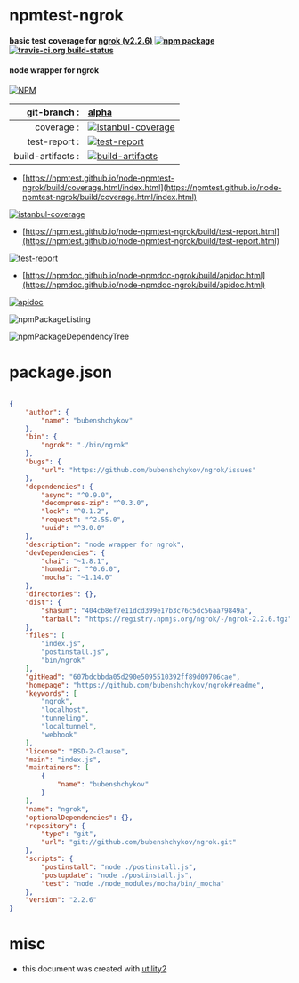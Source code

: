 # npmtest-ngrok

#### basic test coverage for  [ngrok (v2.2.6)](https://github.com/bubenshchykov/ngrok#readme)  [![npm package](https://img.shields.io/npm/v/npmtest-ngrok.svg?style=flat-square)](https://www.npmjs.org/package/npmtest-ngrok) [![travis-ci.org build-status](https://api.travis-ci.org/npmtest/node-npmtest-ngrok.svg)](https://travis-ci.org/npmtest/node-npmtest-ngrok)

#### node wrapper for ngrok

[![NPM](https://nodei.co/npm/ngrok.png?downloads=true&downloadRank=true&stars=true)](https://www.npmjs.com/package/ngrok)

| git-branch : | [alpha](https://github.com/npmtest/node-npmtest-ngrok/tree/alpha)|
|--:|:--|
| coverage : | [![istanbul-coverage](https://npmtest.github.io/node-npmtest-ngrok/build/coverage.badge.svg)](https://npmtest.github.io/node-npmtest-ngrok/build/coverage.html/index.html)|
| test-report : | [![test-report](https://npmtest.github.io/node-npmtest-ngrok/build/test-report.badge.svg)](https://npmtest.github.io/node-npmtest-ngrok/build/test-report.html)|
| build-artifacts : | [![build-artifacts](https://npmtest.github.io/node-npmtest-ngrok/glyphicons_144_folder_open.png)](https://github.com/npmtest/node-npmtest-ngrok/tree/gh-pages/build)|

- [https://npmtest.github.io/node-npmtest-ngrok/build/coverage.html/index.html](https://npmtest.github.io/node-npmtest-ngrok/build/coverage.html/index.html)

[![istanbul-coverage](https://npmtest.github.io/node-npmtest-ngrok/build/screenCapture.buildCi.browser.%252Ftmp%252Fbuild%252Fcoverage.lib.html.png)](https://npmtest.github.io/node-npmtest-ngrok/build/coverage.html/index.html)

- [https://npmtest.github.io/node-npmtest-ngrok/build/test-report.html](https://npmtest.github.io/node-npmtest-ngrok/build/test-report.html)

[![test-report](https://npmtest.github.io/node-npmtest-ngrok/build/screenCapture.buildCi.browser.%252Ftmp%252Fbuild%252Ftest-report.html.png)](https://npmtest.github.io/node-npmtest-ngrok/build/test-report.html)

- [https://npmdoc.github.io/node-npmdoc-ngrok/build/apidoc.html](https://npmdoc.github.io/node-npmdoc-ngrok/build/apidoc.html)

[![apidoc](https://npmdoc.github.io/node-npmdoc-ngrok/build/screenCapture.buildCi.browser.%252Ftmp%252Fbuild%252Fapidoc.html.png)](https://npmdoc.github.io/node-npmdoc-ngrok/build/apidoc.html)

![npmPackageListing](https://npmtest.github.io/node-npmtest-ngrok/build/screenCapture.npmPackageListing.svg)

![npmPackageDependencyTree](https://npmtest.github.io/node-npmtest-ngrok/build/screenCapture.npmPackageDependencyTree.svg)



# package.json

```json

{
    "author": {
        "name": "bubenshchykov"
    },
    "bin": {
        "ngrok": "./bin/ngrok"
    },
    "bugs": {
        "url": "https://github.com/bubenshchykov/ngrok/issues"
    },
    "dependencies": {
        "async": "^0.9.0",
        "decompress-zip": "^0.3.0",
        "lock": "^0.1.2",
        "request": "^2.55.0",
        "uuid": "^3.0.0"
    },
    "description": "node wrapper for ngrok",
    "devDependencies": {
        "chai": "~1.8.1",
        "homedir": "^0.6.0",
        "mocha": "~1.14.0"
    },
    "directories": {},
    "dist": {
        "shasum": "404cb8ef7e11dcd399e17b3c76c5dc56aa79849a",
        "tarball": "https://registry.npmjs.org/ngrok/-/ngrok-2.2.6.tgz"
    },
    "files": [
        "index.js",
        "postinstall.js",
        "bin/ngrok"
    ],
    "gitHead": "607bdcbbda05d290e5095510392ff89d09706cae",
    "homepage": "https://github.com/bubenshchykov/ngrok#readme",
    "keywords": [
        "ngrok",
        "localhost",
        "tunneling",
        "localtunnel",
        "webhook"
    ],
    "license": "BSD-2-Clause",
    "main": "index.js",
    "maintainers": [
        {
            "name": "bubenshchykov"
        }
    ],
    "name": "ngrok",
    "optionalDependencies": {},
    "repository": {
        "type": "git",
        "url": "git://github.com/bubenshchykov/ngrok.git"
    },
    "scripts": {
        "postinstall": "node ./postinstall.js",
        "postupdate": "node ./postinstall.js",
        "test": "node ./node_modules/mocha/bin/_mocha"
    },
    "version": "2.2.6"
}
```



# misc
- this document was created with [utility2](https://github.com/kaizhu256/node-utility2)

